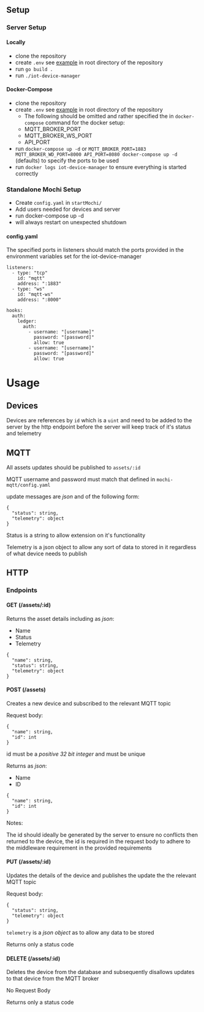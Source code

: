 ## Setup

### Server Setup

#### Locally

- clone the repository
- create `.env` see [example](.env.example) in root directory of the repository
- run `go build .`
- run `./iot-device-manager`

#### Docker-Compose

- clone the repository
- create `.env` see [example](.env.example) in root directory of the repository
  - The following should be omitted and rather specified the in `docker-compose` command for the docker setup:
  - MQTT_BROKER_PORT
  - MQTT_BROKER_WS_PORT
  - API_PORT
- run `docker-compose up -d` or `MQTT_BROKER_PORT=1883 MQTT_BROKER_WD_PORT=8000 API_PORT=8080 docker-compose up -d` (defaults) to specify the ports to be used
- run `docker logs iot-device-manager` to ensure everything is started correctly

### Standalone Mochi Setup

- Create `config.yaml` in `startMochi/`
- Add users needed for devices and server
- run docker-compose up -d
- will always restart on unexpected shutdown

#### config.yaml

The specified ports in listeners should match the ports provided in the environment variables set for the iot-device-manager

```
listeners:
  - type: "tcp"
    id: "mqtt"
    address: ":1883"
  - type: "ws"
    id: "mqtt-ws"
    address: ":8000"

hooks:
  auth:
    ledger:
      auth:
        - username: "[username]"
          password: "[password]"
          allow: true
        - username: "[username]"
          password: "[password]"
          allow: true
```

# Usage

## Devices

Devices are references by `id` which is a `uint` and need to be added to the server by the http endpoint before the server will keep track of it's status and telemetry

## MQTT

All assets updates should be published to `assets/:id`

MQTT username and password must match that defined in `mochi-mqtt/config.yaml`

update messages are _json_ and of the following form:

```
{
  "status": string,
  "telemetry": object
}
```

Status is a string to allow extension on it's functionality

Telemetry is a json object to allow any sort of data to stored in it regardless of what device needs to publish

## HTTP

### Endpoints

#### GET (/assets/:id)

Returns the asset details including as _json_:

- Name
- Status
- Telemetry

```
{
  "name": string,
  "status": string,
  "telemetry": object
}
```

#### POST (/assets)

Creates a new device and subscribed to the relevant MQTT topic

Request body:

```
{
  "name": string,
  "id": int
}
```

id must be a _positive 32 bit integer_ and must be unique

Returns as _json_:

- Name
- ID

```
{
  "name": string,
  "id": int
}
```

Notes:

The id should ideally be generated by the server to ensure no conflicts then returned to the device, the id is required in the request body to adhere to the middleware requirement in the provided requirements

#### PUT (/assets/:id)

Updates the details of the device and publishes the update the the relevant MQTT topic

Request body:

```
{
  "status": string,
  "telemetry": object
}
```

`telemetry` is a _json object_ as to allow any data to be stored

Returns only a status code

#### DELETE (/assets/:id)

Deletes the device from the database and subsequently disallows updates to that device from the MQTT broker

No Request Body

Returns only a status code
